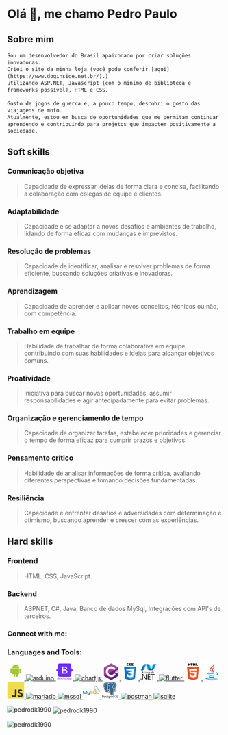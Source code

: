 # Olá 👋, me chamo Pedro Paulo

## Sobre mim
    Sou um desenvolvedor do Brasil apaixonado por criar soluções inovadoras.
    Criei o site da minha loja (você pode conferir [aqui](https://www.doginside.net.br/).) 
    utilizando ASP.NET, Javascript (com o minímo de biblioteca e frameworks possível), HTML e CSS.
    
    Gosto de jogos de guerra e, a pouco tempo, descobri o gosto das viajagens de moto.
    Atualmente, estou em busca de oportunidades que me permitam continuar aprendendo e contribuindo para projetos que impactem positivamente a sociedade.

## Soft skills
### Comunicação objetiva ###
> Capacidade de expressar ideias de forma clara e concisa, facilitando a colaboração com colegas de equipe e 		clientes.
### Adaptabilidade ###
> Capacidade e se adaptar a novos desafios e ambientes de trabalho, lidando de forma eficaz com mudanças e 		imprevistos.
### Resolução de problemas ###
> Capacidade de identificar, analisar e resolver problemas de forma eficiente, buscando soluções criativas e 		inovadoras.
### Aprendizagem ###
> Capacidade de aprender e aplicar novos conceitos, técnicos ou não, com competência.
### Trabalho em equipe ###
> Habilidade de trabalhar de forma colaborativa em equipe, contribuindo com suas habilidades e ideias para 		alcançar objetivos comuns.
### Proatividade ###
> Iniciativa para buscar novas oportunidades, assumir responsabilidades e agir antecipadamente para evitar 		problemas.
### Organização e gerenciamento de tempo ###
> Capacidade de organizar tarefas, estabelecer prioridades e gerenciar o tempo de forma eficaz para cumprir 		prazos e objetivos.
### Pensamento crítico ###
> Habilidade de analisar informações de forma crítica, avaliando diferentes perspectivas e tomando decisões 		fundamentadas.
### Resiliência ###
> Capacidade e enfrentar desafios e adversidades com determinação e otimismo, buscando aprender e crescer 		com as experiências.


## Hard skills
### Frontend ###
> HTML, CSS, JavaScript.
### Backend ###
> ASPNET, C#, Java, Banco de dados MySql, Integrações com API's de terceiros.
<h3 align="left">Connect with me:</h3>
<p align="left">
</p>

<h3 align="left">Languages and Tools:</h3>
<p align="left"> <a href="https://developer.android.com" target="_blank" rel="noreferrer"> <img src="https://raw.githubusercontent.com/devicons/devicon/master/icons/android/android-original-wordmark.svg" alt="android" width="40" height="40"/> </a> <a href="https://www.arduino.cc/" target="_blank" rel="noreferrer"> <img src="https://cdn.worldvectorlogo.com/logos/arduino-1.svg" alt="arduino" width="40" height="40"/> </a> <a href="https://getbootstrap.com" target="_blank" rel="noreferrer"> <img src="https://raw.githubusercontent.com/devicons/devicon/master/icons/bootstrap/bootstrap-plain-wordmark.svg" alt="bootstrap" width="40" height="40"/> </a> <a href="https://www.chartjs.org" target="_blank" rel="noreferrer"> <img src="https://www.chartjs.org/media/logo-title.svg" alt="chartjs" width="40" height="40"/> </a> <a href="https://www.w3schools.com/cs/" target="_blank" rel="noreferrer"> <img src="https://raw.githubusercontent.com/devicons/devicon/master/icons/csharp/csharp-original.svg" alt="csharp" width="40" height="40"/> </a> <a href="https://www.w3schools.com/css/" target="_blank" rel="noreferrer"> <img src="https://raw.githubusercontent.com/devicons/devicon/master/icons/css3/css3-original-wordmark.svg" alt="css3" width="40" height="40"/> </a> <a href="https://dotnet.microsoft.com/" target="_blank" rel="noreferrer"> <img src="https://raw.githubusercontent.com/devicons/devicon/master/icons/dot-net/dot-net-original-wordmark.svg" alt="dotnet" width="40" height="40"/> </a> <a href="https://flutter.dev" target="_blank" rel="noreferrer"> <img src="https://www.vectorlogo.zone/logos/flutterio/flutterio-icon.svg" alt="flutter" width="40" height="40"/> </a> <a href="https://www.w3.org/html/" target="_blank" rel="noreferrer"> <img src="https://raw.githubusercontent.com/devicons/devicon/master/icons/html5/html5-original-wordmark.svg" alt="html5" width="40" height="40"/> </a> <a href="https://www.java.com" target="_blank" rel="noreferrer"> <img src="https://raw.githubusercontent.com/devicons/devicon/master/icons/java/java-original.svg" alt="java" width="40" height="40"/> </a> <a href="https://developer.mozilla.org/en-US/docs/Web/JavaScript" target="_blank" rel="noreferrer"> <img src="https://raw.githubusercontent.com/devicons/devicon/master/icons/javascript/javascript-original.svg" alt="javascript" width="40" height="40"/> </a> <a href="https://mariadb.org/" target="_blank" rel="noreferrer"> <img src="https://www.vectorlogo.zone/logos/mariadb/mariadb-icon.svg" alt="mariadb" width="40" height="40"/> </a> <a href="https://www.microsoft.com/en-us/sql-server" target="_blank" rel="noreferrer"> <img src="https://www.svgrepo.com/show/303229/microsoft-sql-server-logo.svg" alt="mssql" width="40" height="40"/> </a> <a href="https://www.mysql.com/" target="_blank" rel="noreferrer"> <img src="https://raw.githubusercontent.com/devicons/devicon/master/icons/mysql/mysql-original-wordmark.svg" alt="mysql" width="40" height="40"/> </a> <a href="https://www.postgresql.org" target="_blank" rel="noreferrer"> <img src="https://raw.githubusercontent.com/devicons/devicon/master/icons/postgresql/postgresql-original-wordmark.svg" alt="postgresql" width="40" height="40"/> </a> <a href="https://postman.com" target="_blank" rel="noreferrer"> <img src="https://www.vectorlogo.zone/logos/getpostman/getpostman-icon.svg" alt="postman" width="40" height="40"/> </a> <a href="https://www.sqlite.org/" target="_blank" rel="noreferrer"> <img src="https://www.vectorlogo.zone/logos/sqlite/sqlite-icon.svg" alt="sqlite" width="40" height="40"/> </a> </p>

<p><img align="left" src="https://github-readme-stats.vercel.app/api/top-langs?username=pedrodk1990&show_icons=true&locale=en&layout=compact" alt="pedrodk1990" /></p>

<p>&nbsp;<img align="center" src="https://github-readme-stats.vercel.app/api?username=pedrodk1990&show_icons=true&locale=en" alt="pedrodk1990" /></p>

<p><img align="center" src="https://github-readme-streak-stats.herokuapp.com/?user=pedrodk1990&" alt="pedrodk1990" /></p>
